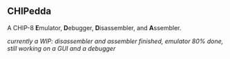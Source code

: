 ## CHIPedda
A CHIP-8 **E**mulator, **D**ebugger, **D**isassembler, and **A**ssembler.

*currently a WIP: disassembler and assembler finished, emulator 80% done, still working on a GUI and a debugger*
